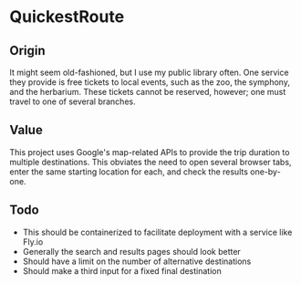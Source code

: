 # QuickestRoute

## Origin

It might seem old-fashioned, but I use my public library often. One service they provide is
free tickets to local events, such as the zoo, the symphony, and the herbarium. These
tickets cannot be reserved, however; one must travel to one of several branches.

## Value

This project uses Google's map-related APIs to provide the trip duration
to multiple destinations. This obviates
the need to open several browser tabs, enter the same starting location for each,
and check the results one-by-one.

## Todo

* This should be containerized to facilitate deployment with a service like Fly.io
* Generally the search and results pages should look better
* Should have a limit on the number of alternative destinations
* Should make a third input for a fixed final destination